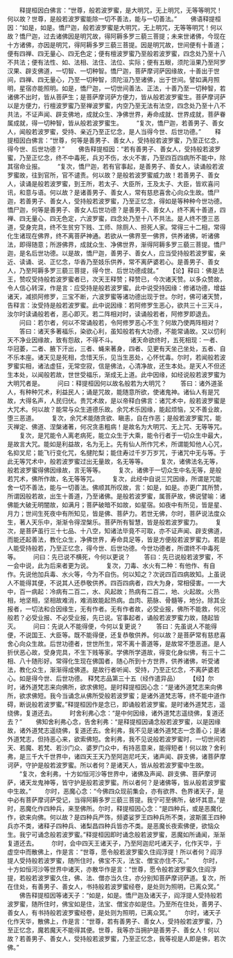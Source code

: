 <!-- { "loadSidebar": true } -->
　　释提桓因白佛言：“世尊，般若波罗蜜，是大明咒，无上明咒，无等等明咒！何以故？世尊，是般若波罗蜜能除一切不善法，能与一切善法。”
　　佛语释提桓因：“如是，如是。憍尸迦，般若波罗蜜是大明咒，无上明咒，无等等明咒！何以故？憍尸迦，过去诸佛因是明咒故，得阿耨多罗三藐三菩提；未来世诸佛，今现在十方诸佛，亦因是明咒，得阿耨多罗三藐三菩提。因是明咒故，世间便有十善道；便有四禅、四无量心、四无色定；便有檀波罗蜜乃至般若波罗蜜，四念处乃至十八不共法；便有法性、如、法相、法住、法位、实际；便有五眼，须陀洹果乃至阿罗汉果、辟支佛道，一切智、一切种智。憍尸迦，菩萨摩诃萨因缘故，十善出于世间，四禅、四无量心，乃至一切种智，须陀洹乃至诸佛，出于世间。譬如满月照明，星宿亦能照明。如是，憍尸迦，一切世间善法、正法，十善乃至一切种智，若诸佛不出时，皆从菩萨生；是菩萨摩诃萨方便力，皆从般若波罗蜜生。菩萨摩诃萨以是方便力，行檀波罗蜜乃至禅波罗蜜，内空乃至无法有法空，四念处乃至十八不共法，不证声闻、辟支佛地，成就众生、净佛世界，寿命成就、世界成就，菩萨眷属成就，得一切种智，皆从般若波罗蜜生。
　　“复次，憍尸迦，若善男子、善女人，闻般若波罗蜜，受持、亲近乃至正忆念，是人当得今世、后世功德。”
　　释提桓因白佛言：“世尊，何等是善男子、善女人，受持般若波罗蜜，乃至正忆念，得今世、后世功德？”
　　佛告释提桓因：“若有善男子、善女人，受持般若波罗蜜，乃至正忆念，终不中毒死，兵刃不伤，水火不害，乃至四百四病所不能中，除其宿命业报。
　　“复次，憍尸迦，若有官事起，是善男子、善女人，读诵般若波罗蜜故，往到官所，官不谴责。何以故？是般若波罗蜜威力故！若善男子、善女人，读诵是般若波罗蜜，到王所，若太子、大臣所，王及太子、大臣，皆欢喜问讯，和意与语。何以故？是诸善男子、善女人，常有慈悲喜舍心向众生故。憍尸迦，若善男子、善女人，受持般若波罗蜜，乃至正忆念，得如是等种种今世功德。憍尸迦，何等是善男子、善女人后世功德？是善男子、善女人，终不离十善道，四禅、四无量心、四无色定，六波罗蜜，四念处乃至十八不共法。是人终不堕三恶道，受身完具，终不生贫穷下贱、工师、除厕人、担死人家。常得三十二相，常得化生诸现在佛界，终不离菩萨神通。若欲从一佛界至一佛界，供养诸佛，听诸佛法，即得随意；所游佛界，成就众生、净佛世界，渐得阿耨多罗三藐三菩提。憍尸迦，是名后世功德。以是故，憍尸迦，善男子、善女人，应当受持般若波罗蜜，亲近、读诵、说、正忆念，华香乃至妓乐供养，常不离萨婆若心。是善男子、善女人，乃至阿耨多罗三藐三菩提，得今世、后世功德成就。”
　　【论】释曰：佛是法王，赞叹受持般若波罗蜜者已，次天王释赞；释赞已，今次诸天赞。以多众赞故，令人信心转深，作是言：应受持是般若波罗蜜。此中说受持因缘：修诸功德，增益诸天，减损阿修罗，三宝不断，六波罗蜜等诸功德出现于世。尔时，佛可诸天赞，告释言：汝受持是般若波罗蜜。此中说因缘：若阿修罗生恶心，欲共三十三天斗，汝尔时读诵般若者，恶心即灭。若二阵相对时，读诵般若者，阿修罗即退去。
　　问曰：若尔者，何以不常诵般若，令阿修罗恶心不生？何故乃使两阵相对？
　　答曰：诸天多著福乐，染欲心利，虽知般若有大功德，不能常诵故。又以忉利天不净业因缘故，致有怨敌，不得不斗。
　　诸天命欲终时，五死相现：一者、华冠萎，二者、腋下汗出，三者、蝇来著身，四者、见更有天坐己坐处，五者、自不乐本座。诸天见是死相，念惜天乐，见当生恶处，心怀忧毒。尔时，若闻般若波罗蜜实相，诸法虚狂，无常空寂，信是佛法，心清净故，还生本处。是天人不但还生本处，以闻般若故，世世受福乐，渐成无上道。此中因缘，如经说般若波罗蜜为大明咒者是。
　　问曰：释提桓因何以故名般若为大明咒？
　　答曰：诸外道圣人，有种种咒术，利益民人；诵是咒故，能随意所欲，使诸鬼神。诸仙人有是咒故，大得名声，人民归伏。贵咒术故，是以帝释白佛言：诸咒术中，般若波罗蜜是大咒术。何以故？能常与众生道德乐故。余咒术乐因缘，能起烦恼，又不善业故，堕三恶道。
　　复次，余咒术能随贪欲、瞋恚，自在作恶；是般若波罗蜜咒，能灭禅定、佛道、涅槃诸著，何况贪恚粗病！是故名为大明咒、无上咒、无等等咒。
　　复次，是咒能令人离老病死，能立众生于大乘，能令行者于一切众生中最大，是故言大咒。能如是利益故，名为无上。先有仙人所作咒术，所谓能知他人心咒，名抑叉尼；能飞行变化咒，名揵陀梨；能住寿过千岁万岁咒，于诸咒中无与等。于此无等咒术中，般若波罗蜜过出无量故，名无等等。
　　复次，诸佛法名无等，般若波罗蜜得佛因缘故，言无等等。
　　复次，诸佛于一切众生中名无等，是般若咒术，佛所作故，名无等等咒。
　　复次，此经中自说三咒因缘，所谓是咒能舍一切不善法，能与一切善法。佛顺其所叹故，言：如是，如是。亦更广其所赞，所谓因般若故，出生十善道，乃至诸佛。是般若波罗蜜，属菩萨故，佛说譬喻：诸佛能大破无明闇故，如满月；菩萨破暗不如故，如星宿。如夜中有所见，皆是星、月力；世间生死夜中有所知见，皆是佛、菩萨力。若世无佛，尔时，菩萨说法度众生，著人天乐中，渐渐令得涅槃乐。菩萨所有智慧，皆是般若波罗蜜力。
　　复次，是菩萨虽行三十七品、十八空，知诸法毕竟不可取，亦不证声闻、辟支佛道，而能还起善法，教化众生，净佛世界，寿命具足等，皆是方便般若波罗蜜力。若是人能受持般若，乃至正忆念，得今世、后世功德。今世功德者，所谓终不中毒死等。
　　问曰：先已说不横死，今何以更说？
　　答曰：先已说般若波罗蜜，不一会中说，此为后来者更为说。
　　复次，刀毒、水火有二种：有他作、有自作。先说他加兵毒、水火等，今为不自伤。何以知之？次说四百四病故知。上虽说人不能得其便，不说其人还恭敬供养。四百四病者，四大为身，常相侵害。一一大中，百一病起：冷病有二百二，水、风起故；热病有二百二，地、火起故。火热相，地坚相，坚相故难消，难消故能起热病。血肉、筋脉、骨髓等，地分。除其业报者，一切法和合因缘生，无有作者。无有作者故，必受业报，佛所不能救，何况般若？必受业报、不必受业报，先已说。官事起者，诵般若波罗蜜力故，随起皆灭。
　　问曰：先说人不能得便，今何以复更说？
　　答曰：先虽说人不能得便，不说国王、大臣等。既不能得便，还复恭敬供养。何以故？是菩萨常有慈悲喜舍心向众生故。后世功德者，世世所生，常不离十善道等，是故常不堕恶道。是人折伏恶心故，受身完具，不生下贱等家。学佛所学道故，得变化身似佛，有三十二相、八十随形好。常得化生现在佛国者，随心所到十方世界，供养诸佛，听受诸法，教化众生，渐渐得成佛道。是故行者听闻、受持，乃至正忆念，不离萨婆若心。如是得今世、后世功德。
释梵志品第三十五（经作遣异品）
　　【经】尔时，诸外道梵志来向佛所，欲求佛短。是时释提桓因心念：“是诸外道梵志来向佛所，欲求佛短。我今当诵念从佛所受般若波罗蜜；是诸外道梵志等，终不能中道作碍，断说般若波罗蜜。”释提桓因作是念已，即诵般若波罗蜜。是时诸外道梵志，遥绕佛，复道还去。
　　时舍利弗心念：“是中何因缘，诸外道梵志遥绕佛，复道还去？”
　　佛知舍利弗心念，告舍利弗：“是释提桓因诵念般若波罗蜜，以是因缘故，诸外道梵志遥绕佛，复道还去。舍利弗，我不见是诸外道梵志一念善心；是诸外道梵志，但持恶心来，欲索佛短。舍利弗，我不见说般若波罗蜜时，一切世间若天、若魔、若梵、若沙门众、婆罗门众中，有持恶意来，能得短者！何以故？舍利弗，是三千大千世界中，诸四天王天乃至阿迦尼吒天，诸声闻、辟支佛，诸菩萨摩诃萨，守护是般若波罗蜜。所以者何？是诸天人，皆从般若波罗蜜中生故。
　　“复次，舍利弗，十方如恒河沙等世界中，诸佛及声闻、辟支佛、菩萨摩诃萨，诸天龙鬼神等，皆守护是般若波罗蜜。所以者何？是诸佛等，皆从般若波罗蜜中生故。”
　　尔时，恶魔心念：“今佛四众现前集会，亦有欲界、色界诸天子，是中必有菩萨摩诃萨受记，当得阿耨多罗三藐三菩提。我宁可至佛所，破坏其意。”是时，恶魔化作四种兵，来至佛所。尔时，释提桓因心念：“是四种兵，或是恶魔化作，欲来向佛。何以故？是四种兵严饰，频婆娑罗王四种兵所不类，波斯匿王四种兵亦不类，诸释子四种兵、诸梨昌四种兵皆亦不类。是恶魔长夜索佛便，欲恼众生。我宁可诵念般若波罗蜜。”释提桓因即时诵念般若波罗蜜，恶魔如所诵闻，渐渐复道还去。
　　尔时，会中四天王诸天子，乃至阿迦尼吒诸天子，化作天华，于虚空中而散佛上，作是言：“世尊，愿令般若波罗蜜久住阎浮提！所以者何？阎浮提人受持般若波罗蜜，随所住时，佛宝不灭，法宝、僧宝亦住不灭。”
　　尔时，十方如恒河沙等世界中诸天，亦散华作是言：“世尊，愿令般若波罗蜜久住阎浮提，若般若波罗蜜久住，佛、法、僧亦当久住，亦分别知菩萨摩诃萨道。复次，所在住处，有善男子、善女人，书持般若波罗蜜经卷，是处则为照明，已离众冥。”
　　佛告释提桓因等诸天子：“如是，如是。憍尸迦及诸天子，阎浮提人受持般若波罗蜜，随所住时，佛宝如是住，法宝、僧宝亦如是住。乃至所在住处，善男子、善女人，有书持般若波罗蜜经卷，是处则为照明，已离众冥。”
　　尔时，诸天子化作天华，散佛上，作是言：“世尊，若有善男子、善女人，受持般若波罗蜜，乃至正忆念，魔若魔天不能得其便。世尊，我等亦当拥护是善男子、善女人！何以故？若善男子、善女人，受持般若波罗蜜，乃至正忆念，我等视是人即是佛，若次佛。”
